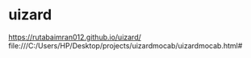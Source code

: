 # uizard
 https://rutabaimran012.github.io/uizard/
file:///C:/Users/HP/Desktop/projects/uizardmocab/uizardmocab.html#
